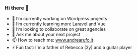 ### Hi there 👋

<!--
**andrearufo/andrearufo** is a ✨ _special_ ✨ repository because its `README.md` (this file) appears on your GitHub profile.

Here are some ideas to get you started:

- 🔭 I’m currently working on ...
- 🌱 I’m currently learning ...
- 👯 I’m looking to collaborate on ...
- 🤔 I’m looking for help with ...
- 💬 Ask me about ...
- 📫 How to reach me: ...
- 😄 Pronouns: ...
- ⚡ Fun fact: ...
-->

- 🔭 I’m currently working on Wordpress projects
- 🌱 I’m currently learning more Laravel and Vue
- 👯 I’m looking to collaborate on great agencies
- 💬 Ask me about your next project
- 📫 How to reach me: www.andrearufo.it
- ⚡ Fun fact: I'm a father of Rebecca (2y) and a guitar player
